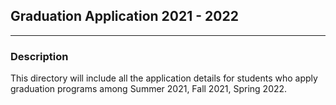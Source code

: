 ## Graduation Application 2021 - 2022

***

### Description

This directory will include all the application details for students who apply graduation programs among Summer 2021,
Fall 2021, Spring 2022.